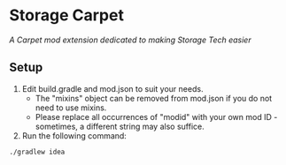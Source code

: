 # Storage Carpet
*A Carpet mod extension dedicated to making Storage Tech easier*

## Setup

1. Edit build.gradle and mod.json to suit your needs.
    * The "mixins" object can be removed from mod.json if you do not need to use mixins.
    * Please replace all occurrences of "modid" with your own mod ID - sometimes, a different string may also suffice.
2. Run the following command:

```
./gradlew idea
```
